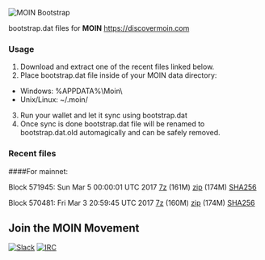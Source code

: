 ![MOIN Bootstrap](https://i.imgur.com/KjM1jMp.jpg)

bootstrap.dat files for **MOIN** https://discovermoin.com

### Usage

1. Download and extract one of the recent files linked below.
2. Place bootstrap.dat file inside of your MOIN data directory:
 - Windows: %APPDATA%\Moin\
 - Unix/Linux: ~/.moin/
3. Run your wallet and let it sync using bootstrap.dat
4. Once sync is done bootstrap.dat file will be renamed to bootstrap.dat.old automagically and can be safely removed.


### Recent files

####For mainnet:

Block 571945: Sun Mar  5 00:00:01 UTC 2017 [7z](https://transfer.sh/CwDZL/bootstrap.dat.20170305.7z) (161M) [zip](https://transfer.sh/Vat6Y/bootstrap.dat.20170305.zip) (174M) [SHA256](https://transfer.sh/nBdQX/sha256.txt)

Block 570481: Fri Mar  3 20:59:45 UTC 2017 [7z](https://transfer.sh/7Ak4p/bootstrap.dat.20170303.7z) (160M) [zip](https://transfer.sh/robQa/bootstrap.dat.20170303.zip) (174M) [SHA256](https://transfer.sh/11a43m/sha256.txt)

## Join the MOIN Movement

[![Slack](https://i.imgur.com/Xy0IEJN.png)](https://discovermoin.herokuapp.com)
[![IRC](http://i.imgur.com/amUnKGQ.png)](https://kiwiirc.com/client/irc.freenode.net/#moin-crypto)
